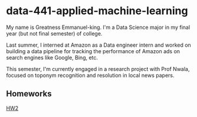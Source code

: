 # data-441-applied-machine-learning


My name is Greatness Emmanuel-king. I'm a Data Science major in my final year (but not final semester) of college.

Last summer, I interned at Amazon as a Data engineer intern and worked on building a data pipeline for tracking the performance of Amazon ads on search engines like Google, Bing, etc.

This semester, I'm currently engaged in a research project with Prof Nwala, focused on toponym recognition and resolution in local news papers. 

## Homeworks
[HW2](HW2)
